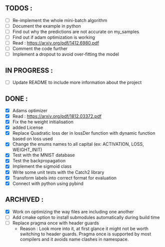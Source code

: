 ## TODOS :

- [ ] Re-implement the whole mini-batch algorithm
- [ ] Document the example in python
- [ ] Find out why the predictions are not accurate on my_samples
- [ ] Find out if adam optimization is working
- [ ] Read : https://arxiv.org/pdf/1412.6980.pdf
- [ ] Comment the code further
- [ ] Implement a dropout to avoid over-fitting the model

## IN PROGRESS :

- [ ] Update README to include more information about the project

## DONE :

- [x] Adams optimizer
- [x] Read : https://arxiv.org/pdf/1812.03372.pdf
- [x] Fix the he weight initialisation
- [x] added License
- [x] Replace Quadratic loss der in lossDer function with dynamic function based on loss used
- [x] Change the enums names to all capital (ex: ACTIVATION, LOSS, WEIGHT_INIT)
- [x] Test with the MNIST database
- [x] Test the backpropagation
- [x] Implement the sigmoid class
- [x] Write some unit tests with the Catch2 library
- [x] Transform labels into correct format for evaluation
- [x] Connect with python using pybind

## ARCHIVED :

- [x] Work on optimizing the way files are including one another
- [ ] Add cmake option to install submodules automatically during build time
- [ ] Replace pragma once with header guards
  - Reason : Look more into it, at first glance it might not be worth switching to header guards. Pragma once is supported by most compilers and it avoids name clashes in namespace.
